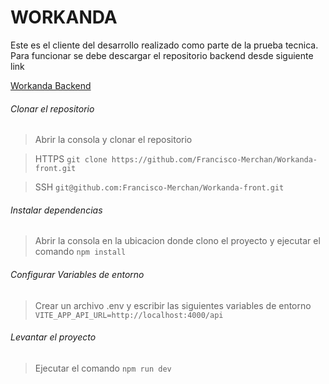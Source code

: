 # WORKANDA 
Este es el cliente del desarrollo realizado como parte de la prueba tecnica.
Para funcionar se debe descargar el repositorio backend desde siguiente link

[Workanda Backend](https://github.com/Francisco-Merchan/Workanda-back "Workanda Backend")

###### Clonar el repositorio
>Abrir la consola y clonar el repositorio

>HTTPS
`git clone https://github.com/Francisco-Merchan/Workanda-front.git`

>SSH
`git@github.com:Francisco-Merchan/Workanda-front.git`

###### Instalar dependencias
>Abrir la consola en la ubicacion donde clono el proyecto y ejecutar el comando
`npm install`

######  Configurar Variables de entorno
>Crear un archivo .env y escribir las siguientes variables de entorno
`VITE_APP_API_URL=http://localhost:4000/api`

###### Levantar el proyecto
>Ejecutar el comando 
`npm run dev`
